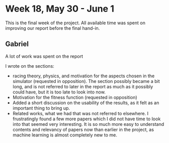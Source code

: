 # Week 18, May 30 - June 1
This is the final week of the project. All available time was spent on improving our report before the final hand-in.

## Gabriel
A lot of work was spent on the report

I wrote on the sections: 
- racing theory, physics, and motivation for the aspects chosen in the simulator (requested in opposition). The section possibly became a bit long, and is not referred to later in the report as much as it possibly could have, but it is too late to look into now.
- Motivation for the fitness function (requested in opposition)
- Added a short discussion on the usability of the results, as it felt as an important thing to bring up.
- Related works, what we had that was not referred to elsewhere. I frustratingly found a few more papers which I did not have time to look into that seemed very interesting. It is so much more easy to understand contents and relevancy of papers now than earlier in the project, as machine learning is almost completely new to me.



